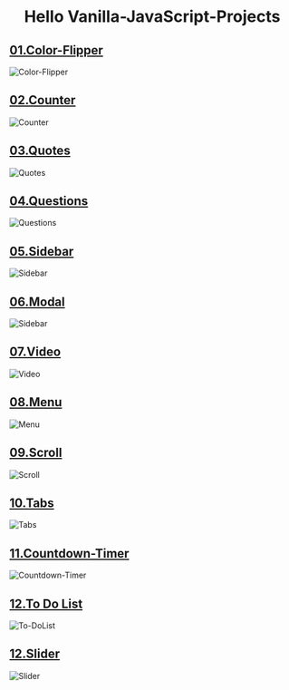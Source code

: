 # <h1 align="center">Hello Vanilla-JavaScript-Projects</h1>
<!-- Color Filipper -->
## [01.Color-Flipper](https://github.com/Sabuhi0/Vanilla-JavaScript-Projects/tree/main/01-color-flipper)
![Color-Flipper](https://user-images.githubusercontent.com/62444892/153713748-1f7dcfd4-fcdc-4b6d-89e1-663b9bc274f0.gif)

<!-- Counter -->
## [02.Counter](https://github.com/Sabuhi0/Vanilla-JavaScript-Projects/tree/main/02-counter)
![Counter](https://user-images.githubusercontent.com/62444892/153713768-ddcca2f9-ff38-4559-833d-b0c564a2d043.gif)

<!-- Quotes -->
## [03.Quotes](https://github.com/Sabuhi0/Vanilla-JavaScript-Projects/tree/main/03-quotes)
![Quotes](https://user-images.githubusercontent.com/62444892/153713819-921b2ac7-4a05-4234-b162-01c886d25b67.gif)

<!-- Questions -->
## [04.Questions](https://github.com/Sabuhi0/Vanilla-JavaScript-Projects/tree/main/04-questions)
![Questions](https://user-images.githubusercontent.com/62444892/153713838-f5fb6ef1-09ea-4df2-b0cc-142768f99ccc.gif)

<!-- Sidebar -->
## [05.Sidebar](https://github.com/Sabuhi0/Vanilla-JavaScript-Projects/tree/main/05-sidebar)
![Sidebar](https://user-images.githubusercontent.com/62444892/153713990-a8dcc22b-2057-472c-93d0-a8135bdb08c3.gif)

<!-- Modal -->
## [06.Modal](https://github.com/Sabuhi0/Vanilla-JavaScript-Projects/tree/main/06-modal)
![Sidebar](https://user-images.githubusercontent.com/62444892/153713990-a8dcc22b-2057-472c-93d0-a8135bdb08c3.gif)

<!-- Video -->
## [07.Video](https://github.com/Sabuhi0/Vanilla-JavaScript-Projects/tree/main/07-video)
![Video](https://user-images.githubusercontent.com/62444892/153714190-312bed7a-e9d4-472b-bf25-bfc88a1e1108.gif)

<!-- Menu -->
## [08.Menu](https://github.com/Sabuhi0/Vanilla-JavaScript-Projects/tree/main/08-menu)
![Menu](https://user-images.githubusercontent.com/62444892/153714241-295b6ae6-7f3f-4b90-adfe-fce50f52bc85.gif)

<!-- Scroll -->
## [09.Scroll](https://github.com/Sabuhi0/Vanilla-JavaScript-Projects/tree/main/09-scroll)
![Scroll](https://user-images.githubusercontent.com/62444892/153714281-f9cd3f1d-62bf-49ea-884c-3b45819f3208.gif)

<!-- Tabs -->
## [10.Tabs](https://github.com/Sabuhi0/Vanilla-JavaScript-Projects/tree/main/10-tabs)
![Tabs](https://user-images.githubusercontent.com/62444892/153714382-dab80053-faf9-4d0d-8ee5-e3704d03d5db.gif)

<!-- Countdown Timer -->
## [11.Countdown-Timer](https://github.com/Sabuhi0/Vanilla-JavaScript-Projects/tree/main/11-countdown-timer)
![Countdown-Timer](https://user-images.githubusercontent.com/62444892/153714488-ce8bfbe4-8379-4139-b643-dce6f6de4b1c.gif)

<!-- To Do List -->
## [12.To Do List](https://github.com/Sabuhi0/Vanilla-JavaScript-Projects/tree/main/13-grocery-bud)
![To-DoList](https://user-images.githubusercontent.com/62444892/153714488-ce8bfbe4-8379-4139-b643-dce6f6de4b1c.gif)

<!-- Slider -->
## [12.Slider](https://github.com/Sabuhi0/Vanilla-JavaScript-Projects/tree/main/14-slider)
![Slider](https://user-images.githubusercontent.com/62444892/153714569-21381dd4-cfda-4f7e-ac40-17fd4c4a88e2.gif)

